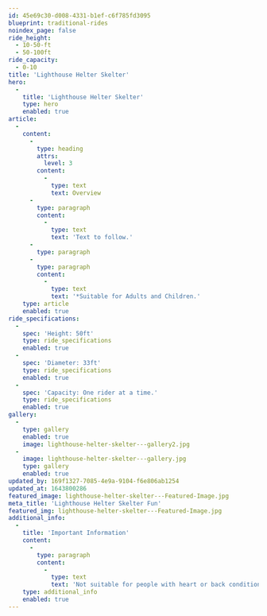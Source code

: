 ```yaml
---
id: 45e69c30-d008-4331-b1ef-c6f785fd3095
blueprint: traditional-rides
noindex_page: false
ride_height:
  - 10-50-ft
  - 50-100ft
ride_capacity:
  - 0-10
title: 'Lighthouse Helter Skelter'
hero:
  -
    title: 'Lighthouse Helter Skelter'
    type: hero
    enabled: true
article:
  -
    content:
      -
        type: heading
        attrs:
          level: 3
        content:
          -
            type: text
            text: Overview
      -
        type: paragraph
        content:
          -
            type: text
            text: 'Text to follow.'
      -
        type: paragraph
      -
        type: paragraph
        content:
          -
            type: text
            text: '*Suitable for Adults and Children.'
    type: article
    enabled: true
ride_specifications:
  -
    spec: 'Height: 50ft'
    type: ride_specifications
    enabled: true
  -
    spec: 'Diameter: 33ft'
    type: ride_specifications
    enabled: true
  -
    spec: 'Capacity: One rider at a time.'
    type: ride_specifications
    enabled: true
gallery:
  -
    type: gallery
    enabled: true
    image: lighthouse-helter-skelter---gallery2.jpg
  -
    image: lighthouse-helter-skelter---gallery.jpg
    type: gallery
    enabled: true
updated_by: 169f1327-7085-4e9a-9104-f6e806ab1254
updated_at: 1643800286
featured_image: lighthouse-helter-skelter---Featured-Image.jpg
meta_title: 'Lighthouse Helter Skelter Fun'
featured_img: lighthouse-helter-skelter---Featured-Image.jpg
additional_info:
  -
    title: 'Important Information'
    content:
      -
        type: paragraph
        content:
          -
            type: text
            text: 'Not suitable for people with heart or back conditions or of a nervous disposition should avoid riding. Other medical conditions that may preclude riding include pregnancy, recent surgery, broken bones, or neck problems.'
    type: additional_info
    enabled: true
---
```

